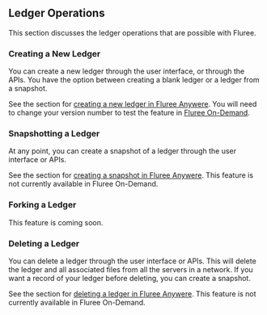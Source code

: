 ## Ledger Operations

This section discusses the ledger operations that are possible with Fluree. 

### Creating a New Ledger
You can create a new ledger through the user interface, or through the APIs. You have the option between creating a blank ledger or a ledger from a snapshot. 

See the section for [creating a new ledger in Fluree Anywere](/api/downloaded-endpoints/downloaded-examples#-new-db).  You will need to change your version number to test the feature in [Fluree On-Demand](/api/hosted-endpoints/).

### Snapshotting a Ledger

At any point, you can create a snapshot of a ledger through the user interface or APIs. 

See the section for [creating a snapshot in Fluree Anywere](/api/downloaded-endpoints/downloaded-examples#-snapshot). This feature is not currently available in Fluree On-Demand. 

### Forking a Ledger

This feature is coming soon. 

### Deleting a Ledger

You can delete a ledger through the user interface or APIs. This will delete the ledger and all associated files from all the servers in a network. If you want a record of your ledger before deleting, you can create a snapshot. 

See the section for [deleting a ledger in Fluree Anywere](/api/downloaded-endpoints/downloaded-examples#-delete-db). This feature is not currently available in Fluree On-Demand. 